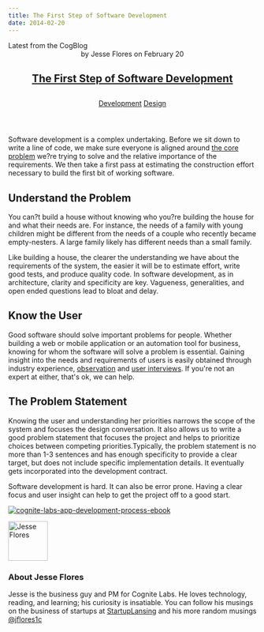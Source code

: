 ```yaml
---
title: The First Step of Software Development
date: 2014-02-20
---
```

<article itemscope itemtype="http://schema.org/Blog"> 
<div class="container outside"> 
 <div class="featured-post" style="background-image: url(&quot;&quot;);"> 
  <div class="overlay"></div> 
  <div class="row-fluid"> 
   <span class="latest-post"> Latest from <span id="title" itemprop="name">the CogBlog</span> </span> 
  </div> 
  <header class="featured-header"> 
   <div class="row-fluid"> 
    <div class="span2"></div> 
    <div class="span8"> 
     <div class="row-fluid"> 
      <div class="span12 author">
        by 
       <span class="author-name" itemprop="author"><a class="author-link" href="http://www.cognitelabs.com/blog/author/jesse-flores" itemprop="url"></a> <span itemprop="name">Jesse Flores</span></span> on 
       <span class="publish-date" itemprop="datePublished"> February 20</span> 
      </div> 
     </div> 
     <hgroup class="row-fluid"> 
      <h1 class="latest-title" itemprop="headline"> <a href="../../../../com/cognitelabs/www/blog/first-step-software-development.html" itemprop="url"> <span id="hs_cos_wrapper_name" class="hs_cos_wrapper hs_cos_wrapper_meta_field hs_cos_wrapper_type_text" style="" data-hs-cos-general-type="meta_field" data-hs-cos-type="text">The First Step of Software Development</span> </a> </h1> 
      <h2 class="post-synopsis" itemprop="alternativeHeadline"> <span id="hs_cos_wrapper_post_synopsis" class="hs_cos_wrapper hs_cos_wrapper_widget hs_cos_wrapper_type_text" style="" data-hs-cos-general-type="widget" data-hs-cos-type="text"></span> </h2> 
     </hgroup> 
     <div class="row-fluid"> 
      <span class="tags" itemprop="keywords"> <a href="http://www.cognitelabs.com/blog/topic/development" class="topic-tag">Development</a> <a href="http://www.cognitelabs.com/blog/topic/design" class="topic-tag">Design</a> </span> 
     </div> 
    </div> 
   </div> 
  </header> 
 </div> 
</div> 
<section class="blog-section" itemscope itemtype="http://schema.org/Blog"> 
 <div class="blog-post-wrapper cell-wrapper"> 
  <header class="section post-header"> 
  </header> 
  <div class="section post-body"> 
   <section itemprop="text"> 
    <span id="hs_cos_wrapper_post_body" class="hs_cos_wrapper hs_cos_wrapper_meta_field hs_cos_wrapper_type_rich_text" style="" data-hs-cos-general-type="meta_field" data-hs-cos-type="rich_text"><p>Software development is a complex undertaking. Before we sit down to write a line of code, we make sure everyone is aligned around <a href="http://cognitelabs.com/why-would-a-customer-use-your-app/">the core problem</a> we?re trying to solve and the relative importance of the requirements. We then take a first pass at estimating the construction effort necessary to build the first bit of working software. 
      <!--more--></p> <h2>Understand the Problem</h2> <p>You can?t build a house without knowing who you?re building the house for and what their needs are. For instance, the needs of a family with young children might be different from the needs of a couple who recently became empty-nesters. A large family likely has different needs than a small family.</p> <p>Like building a house, the clearer the understanding we have about the requirements of the system, the easier it will be to estimate effort, write good tests, and produce quality code. In software development, as in architecture, clarity and specificity are key. Vagueness, generalities, and open ended questions lead to bloat and delay.</p> <h2>Know the User</h2> <p>Good software should solve important problems for people. Whether building a web or mobile application or an automation tool for business, knowing for whom the software will solve a problem is essential. Gaining insight into the needs and requirements of users is easily obtained through industry experience, <a href="http://cognitelabs.com/user-experience-testing-with-observation/">observation</a> and <a href="http://cognitelabs.com/user-interviews-and-user-experience-testing/">user interviews</a>. If you're not an expert at either, that's ok, we can help.</p> <h2>The Problem Statement</h2> <p>Knowing the user and understanding her priorities narrows the scope of the system and focuses the design conversation. It also allows us to write a good problem statement that focuses the project and helps to prioritize choices between competing priorities.Typically, the problem statement is no more than 1-3 sentences and has enough specificity to provide a clear target, but does not include specific implementation details. It eventually gets incorporated into the development contract.</p> <p>Software development is hard. It can also be error prone. Having a clear focus and user insight can help to get the project off to a good start.</p> 
     <div class="cta">
      <span>
       <!--HubSpot Call-to-Action Code --> <span class="hs-cta-wrapper" id="hs-cta-wrapper-cd88ec96-ed37-4394-b116-5611f7a61a11"> <span class="hs-cta-node hs-cta-cd88ec96-ed37-4394-b116-5611f7a61a11" id="hs-cta-cd88ec96-ed37-4394-b116-5611f7a61a11"> 
         <!--[if lte IE 8]><div id="hs-cta-ie-element"></div><![endif]--> <a href="http://cta-redirect.hubspot.com/cta/redirect/440551/cd88ec96-ed37-4394-b116-5611f7a61a11"><img class="hs-cta-img" id="hs-cta-img-cd88ec96-ed37-4394-b116-5611f7a61a11" style="border-width:0px;" src="http://no-cache.hubspot.com/cta/default/440551/cd88ec96-ed37-4394-b116-5611f7a61a11.png" alt="cognite-labs-app-development-process-ebook"></a> </span> <script charset="utf-8" src="http://js.hscta.net/cta/current.js"></script> <script type="text/javascript">
hbspt.cta.load(440551, 'cd88ec96-ed37-4394-b116-5611f7a61a11');
</script> </span> 
       <!-- end HubSpot Call-to-Action Code --></span>
     </div> 
     <div class="cta">
      <span></span>
     </div> 
     <div class="cta">
      <span></span>
     </div> 
     <div class="cta">
      <span> </span>
     </div></span> 
   </section> 
   <span id="hs_cos_wrapper_blog_social_sharing" class="hs_cos_wrapper hs_cos_wrapper_widget hs_cos_wrapper_type_blog_social_sharing" style="" data-hs-cos-general-type="widget" data-hs-cos-type="blog_social_sharing"> 
    <div class="hs-blog-social-share"> 
     <ul class="hs-blog-social-share-list"> 
     </ul> 
    </div> </span> 
   <div id="author-bio" itemscope itemtype="http://schema.org/Person"> 
    <img width="80" height="80" class="avatar avatar-80 photo" src="https://app.hubspot.com/settings/avatar/ebb7b39b3263657e1a24516cf221203e" alt="Jesse Flores"> 
    <div id="author-info"> 
     <h3>About <span itemprop="givenName">Jesse Flores<span></span></span></h3> Jesse is the business guy and PM for Cognite Labs. He loves technology, reading, and learning; his curiosity is insatiable. You can follow his musings on the business of startups at 
     <a href="http://startuplansing.org">StartupLansing</a> and his more random musings 
     <a href="http://www.twitter.com/jflores1c">@jflores1c</a> 
    </div> 
    <div class="clear"></div> 
   </div> 
  </div> 
 </div> 
</section> 
</article>